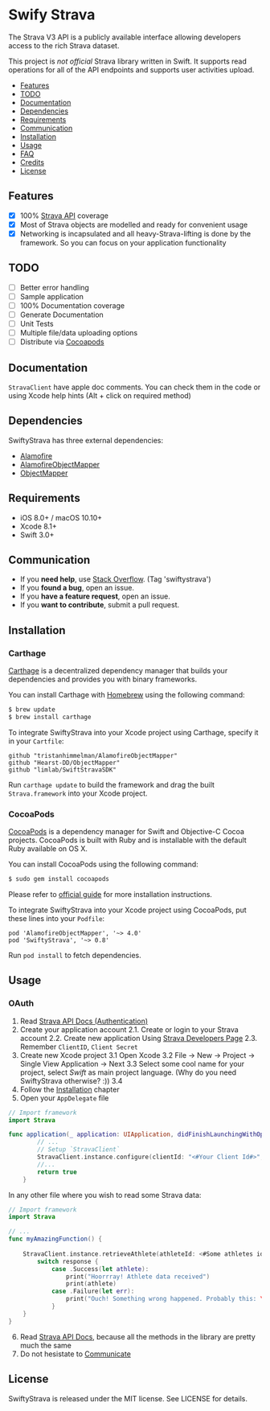 # Swify Strava

The Strava V3 API is a publicly available interface allowing developers access to the rich Strava dataset. 

This project is *not official* Strava library written in Swift. It supports read operations for all of the API endpoints and supports user activities upload.

- [Features](#features)
- [TODO](#todo)
- [Documentation](#documentation)
- [Dependencies](#dependencies)
- [Requirements](#requirements)
- [Communication](#communication)
- [Installation](#installation)
- [Usage](#usage)
- [FAQ](#faq)
- [Credits](#credits)
- [License](#license)

## Features

- [x] 100% [Strava API](https://strava.github.io/api/) coverage
- [x] Most of Strava objects are modelled and ready for convenient usage
- [x] Networking is incapsulated and all heavy-Strava-lifting is done by the framework. So you can focus on your application functionality

## TODO

- [ ] Better error handling
- [ ] Sample application
- [ ] 100% Documentation coverage
- [ ] Generate Documentation
- [ ] Unit Tests
- [ ] Multiple file/data uploading options
- [ ] Distribute via [Cocoapods](https://cocoapods.org)

## Documentation

`StravaClient` have apple doc comments. You can check them in the code or using Xcode help hints (Alt + click on required method)

## Dependencies

SwiftyStrava has three external dependencies:

- [Alamofire](https://github.com/Alamofire/Alamofire)
- [AlamofireObjectMapper](https://github.com/tristanhimmelman/AlamofireObjectMapper)
- [ObjectMapper](https://github.com/Hearst-DD/ObjectMapper)

## Requirements

- iOS 8.0+ / macOS 10.10+
- Xcode 8.1+
- Swift 3.0+

## Communication

- If you **need help**, use [Stack Overflow](http://stackoverflow.com/questions/tagged/swiftystrava). (Tag 'swiftystrava')
- If you **found a bug**, open an issue.
- If you **have a feature request**, open an issue.
- If you **want to contribute**, submit a pull request.

## Installation

### Carthage

[Carthage](https://github.com/Carthage/Carthage) is a decentralized dependency manager that builds your dependencies and provides you with binary frameworks.

You can install Carthage with [Homebrew](http://brew.sh/) using the following command:

```bash
$ brew update
$ brew install carthage
```

To integrate SwiftyStrava into your Xcode project using Carthage, specify it in your `Cartfile`:

```ogdl
github "tristanhimmelman/AlamofireObjectMapper"
github "Hearst-DD/ObjectMapper"
github "limlab/SwiftStravaSDK"
```

Run `carthage update` to build the framework and drag the built `Strava.framework` into your Xcode project.

### CocoaPods

[CocoaPods](https://cocoapods.org) is a dependency manager for Swift and Objective-C Cocoa projects. CocoaPods is built with Ruby and is installable with the default Ruby available on OS X.

You can install CocoaPods using the following command:

```bash
$ sudo gem install cocoapods
```
Please refer to [official guide](https://guides.cocoapods.org/using/getting-started.html#installation) for more installation instructions.

To integrate SwiftyStrava into your Xcode project using CocoaPods, put these lines into your `Podfile`:

```ogdl
pod 'AlamofireObjectMapper', '~> 4.0'
pod 'SwiftyStrava', '~> 0.8'
```

Run `pod install` to fetch dependencies.

## Usage

### OAuth
1. Read [Strava API Docs (Authentication)](http://strava.github.io/api/v3/oauth/) 
2. Create your application account
	2.1. Create or login to your Strava account
	2.2. Create new application Using [Strava Developers Page](https://www.strava.com/settings/api)
	2.3. Remember `ClientID`, `Client Secret`
3. Create new Xcode project
	3.1 Open Xcode
	3.2 File -> New -> Project -> Single View Application -> Next
	3.3 Select some cool name for your project, select *Swift* as main project language. (Why do you need SwiftyStrava otherwise? :))
	3.4 
4. Follow the [Installation](#installation) chapter
5. Open your `AppDelegate` file
```swift
// Import framework
import Strava

func application(_ application: UIApplication, didFinishLaunchingWithOptions launchOptions: [UIApplicationLaunchOptionsKey: Any]?) -> Bool {
		// ...
        // Setup `StravaClient`
        StravaClient.instance.configure(clientId: "<#Your Client Id#>", clientSecret: "<#Your Client Secret#>", callbackURL:"yourConfiguredCallbackURL")
        //...
        return true
    }
```

In any other file where you wish to read some Strava data:
```swift
// Import framework
import Strava

// ... 
func myAmazingFunction() {
	
    StravaClient.instance.retrieveAthlete(athleteId: <#Some athletes id#>) { athleteResponse in
        switch response {
            case .Success(let athlete):
                print("Hoorrray! Athlete data received")
                print(athlete)
            case .Failure(let err):
                print("Ouch! Something wrong happened. Probably this: \(err.message)")
            }
	}
}
```
6. Read [Strava API Docs](http://strava.github.io/api/v3/), because all the methods in the library are pretty much the same
7. Do not hesistate to [Communicate](#communication) 

## License

SwiftyStrava is released under the MIT license. See LICENSE for details.
